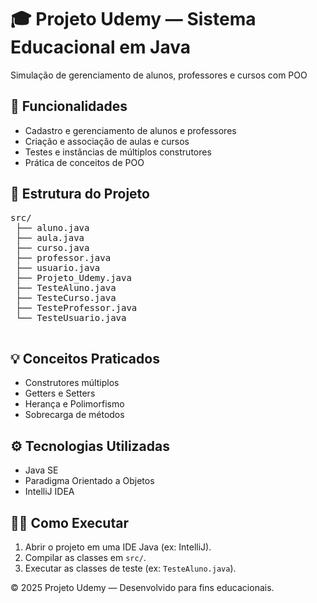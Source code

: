 <!DOCTYPE html>
<html lang="pt-BR">
<head>
<meta charset="UTF-8">
<meta name="viewport" content="width=device-width, initial-scale=1.0">
  <h1>🎓 Projeto Udemy — Sistema Educacional em Java</h1>
  <p>Simulação de gerenciamento de alunos, professores e cursos com POO</p>
</header>

<section>
  <h2>🚀 Funcionalidades</h2>
  <ul>
    <li>Cadastro e gerenciamento de alunos e professores</li>
    <li>Criação e associação de aulas e cursos</li>
    <li>Testes e instâncias de múltiplos construtores</li>
    <li>Prática de conceitos de POO</li>
  </ul>
</section>

<section>
  <h2>🧱 Estrutura do Projeto</h2>
  <pre>
src/
 ├── aluno.java
 ├── aula.java
 ├── curso.java
 ├── professor.java
 ├── usuario.java
 ├── Projeto_Udemy.java
 ├── TesteAluno.java
 ├── TesteCurso.java
 ├── TesteProfessor.java
 └── TesteUsuario.java
  </pre>
</section>

<section>
  <h2>💡 Conceitos Praticados</h2>
  <ul>
    <li>Construtores múltiplos</li>
    <li>Getters e Setters</li>
    <li>Herança e Polimorfismo</li>
    <li>Sobrecarga de métodos</li>
  </ul>
</section>

<section>
  <h2>⚙️ Tecnologias Utilizadas</h2>
  <ul>
    <li>Java SE</li>
    <li>Paradigma Orientado a Objetos</li>
    <li>IntelliJ IDEA</li>
  </ul>
</section>

<section>
  <h2>🧑‍💻 Como Executar</h2>
  <ol>
    <li>Abrir o projeto em uma IDE Java (ex: IntelliJ).</li>
    <li>Compilar as classes em <code>src/</code>.</li>
    <li>Executar as classes de teste (ex: <code>TesteAluno.java</code>).</li>
  </ol>
</section>

<footer>
  <p>© 2025 Projeto Udemy — Desenvolvido para fins educacionais.</p>
</footer>
</body>
</html>

